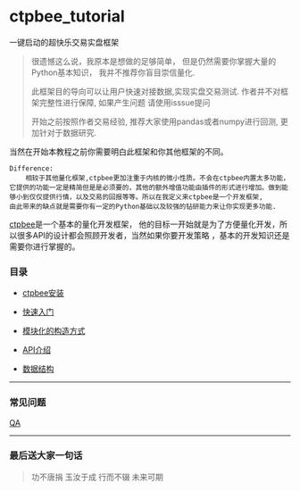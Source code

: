 # ctpbee_tutorial

一键启动的超快乐交易实盘框架

> 很遗憾这么说，我原本是想做的足够简单， 但是仍然需要你掌握大量的Python基本知识， 我并不推荐你盲目崇信量化.
>
> 此框架目的导向可以让用户快速对接数据,实现实盘交易测试. 作者并不对框架完整性进行保障, 如果产生问题 请使用isssue提问
>
> 开始之前按照作者交易经验, 推荐大家使用pandas或者numpy进行回测, 更加针对于数据研究.

当然在开始本教程之前你需要明白此框架和你其他框架的不同。

```textmate
Difference:
    相较于其他量化框架,ctpbee更加注重于内核的微小性质。不会在ctpbee内置太多功能，
它提供的功能一定是精简但是是必须要的，其他的额外增值功能由插件的形式进行增加。做到能
够小到仅仅提供行情，以及交易的回报等等。所以在我定义来ctpbee是一个开发框架, 
由此带来的缺点就是需要你有一定的Python基础以及较强的钻研能力来让你实现更多功能.
```

[ctpbee](https://github.com/ctpbee/ctpbee)是一个基本的量化开发框架， 他的目标一开始就是为了方便量化开发，所以很多API的设计都会照顾开发者，当然如果你要开发策略
，基本的开发知识还是需要你进行掌握的。

### 目录

- [ctpbee安装](install.md)

- [快速入门](demo.md)

- [模块化的构造方式](module.md)

- [API介绍](API.md)

- [数据结构](constant.md)

---

### 常见问题

[QA](error.md)


---

### 最后送大家一句话

> 功不唐捐 玉汝于成 行而不辍 未来可期



